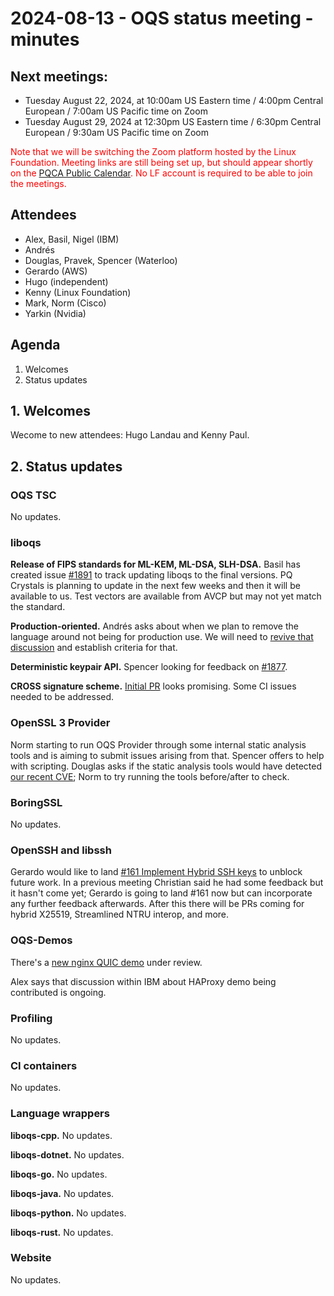 # 2024-08-13 - OQS status meeting - minutes

## Next meetings:

- Tuesday August 22, 2024, at 10:00am US Eastern time / 4:00pm Central European / 7:00am US Pacific time on Zoom
- Tuesday August 29, 2024 at 12:30pm US Eastern time / 6:30pm Central European / 9:30am US Pacific time on Zoom

<span style="color: red;">Note that we will be switching the Zoom platform hosted by the Linux Foundation. Meeting links are still being set up, but should appear shortly on the <a href="https://pqca.org/calendar/">PQCA Public Calendar</a>. No LF account is required to be able to join the meetings.</span>

## Attendees

- Alex, Basil, Nigel (IBM)
- Andrés
- Douglas, Pravek, Spencer (Waterloo)
- Gerardo (AWS)
- Hugo (independent)
- Kenny (Linux Foundation)
- Mark, Norm (Cisco)
- Yarkin (Nvidia)

## Agenda

1. Welcomes
2. Status updates

## 1. Welcomes

Wecome to new attendees: Hugo Landau and Kenny Paul.

## 2. Status updates

### OQS TSC

No updates.

### liboqs

**Release of FIPS standards for ML-KEM, ML-DSA, SLH-DSA.** Basil has created issue [#1891](https://github.com/open-quantum-safe/liboqs/issues/1891) to track updating liboqs to the final versions. PQ Crystals is planning to update in the next few weeks and then it will be available to us. Test vectors are available from AVCP but may not yet match the standard. 

**Production-oriented.** Andrés asks about when we plan to remove the language around not being for production use. We will need to [revive that discussion](https://github.com/open-quantum-safe/tsc/issues/1) and establish criteria for that.

**Deterministic keypair API.** Spencer looking for feedback on [#1877](https://github.com/open-quantum-safe/liboqs/pull/1877). 

**CROSS signature scheme.** [Initial PR](https://github.com/open-quantum-safe/liboqs/pull/1881) looks promising. Some CI issues needed to be addressed.

### OpenSSL 3 Provider

Norm starting to run OQS Provider through some internal static analysis tools and is aiming to submit issues arising from that. Spencer offers to help with scripting. Douglas asks if the static analysis tools would have detected [our recent CVE](https://github.com/open-quantum-safe/oqs-provider/security/advisories/GHSA-pqvr-5cr8-v6fx); Norm to try running the tools before/after to check.

### BoringSSL

No updates.

### OpenSSH and libssh

Gerardo would like to land [#161 Implement Hybrid SSH keys](https://github.com/open-quantum-safe/openssh/pull/161) to unblock future work. In a previous meeting Christian said he had some feedback but it hasn't come yet; Gerardo is going to land #161 now but can incorporate any further feedback afterwards. After this there will be PRs coming for hybrid X25519, Streamlined NTRU interop, and more.

### OQS-Demos

There's a [new nginx QUIC demo](https://github.com/open-quantum-safe/oqs-demos/pull/291) under review.

Alex says that discussion within IBM about HAProxy demo being contributed is ongoing.

### Profiling

No updates.

### CI containers

No updates.

### Language wrappers

**liboqs-cpp.**
No updates.

**liboqs-dotnet.** 
No updates.

**liboqs-go.** 
No updates.

**liboqs-java.**
No updates.

**liboqs-python.** 
No updates.

**liboqs-rust.**
No updates.

### Website

No updates.
